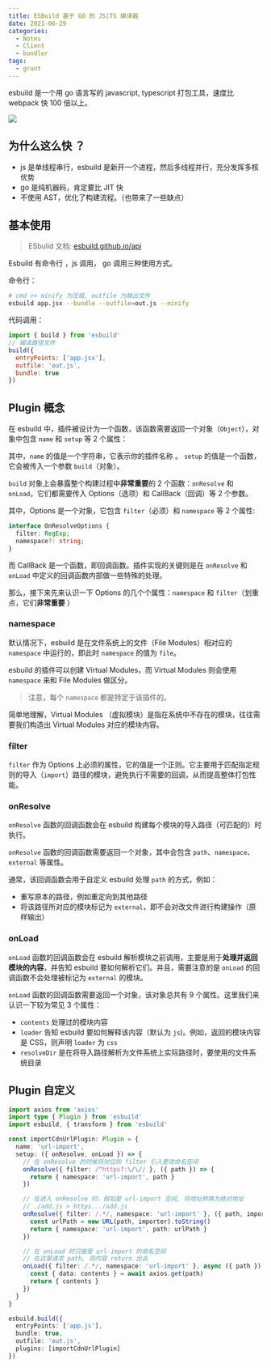 ```yaml
---
title: ESBuild 基于 GO 的 JS|TS 编译器
date: 2021-06-29
categories:
  - Notes
  - Client
  - bundler
tags: 
  - grunt
---
```


esbuild 是一个用 go 语言写的 javascript, typescript 打包工具，速度比 webpack 快 100 倍以上。

<!-- more -->

![](https://pic.imgdb.cn/item/62f5b6a116f2c2beb1ea99c2.jpg)

## 为什么这么快 ？

- js 是单线程串行，esbuild 是新开一个进程，然后多线程并行，充分发挥多核优势
- go 是纯机器码，肯定要比 JIT 快
- 不使用 AST，优化了构建流程。（也带来了一些缺点）


## 基本使用

> ESbulid 文档: [esbuild.github.io/api](https://link.juejin.cn/?target=https%3A%2F%2Fesbuild.github.io%2Fapi%2F)

Esbuild 有命令行 ，js 调用， go 调用三种使用方式。

命令行：

~~~sh
# cmd >> minify 为压缩, outfile 为输出文件
esbuild app.jsx --bundle --outfile=out.js --minify
~~~

代码调用：

~~~js
import { build } from 'esbuild'
// 编译路径文件
build({
  entryPoints: ['app.jsx'],
  outfile: 'out.js',
  bundle: true
})
~~~

## Plugin 概念

在 esbuild 中，插件被设计为一个函数，该函数需要返回一个对象（`Object`），对象中包含 `name` 和 `setup` 等 2 个属性：

其中，`name` 的值是一个字符串，它表示你的插件名称 。 `setup` 的值是一个函数，它会被传入一个参数 `build`（对象）。

`build` 对象上会暴露整个构建过程中**非常重要**的 2 个函数：`onResolve` 和 `onLoad`，它们都需要传入 Options（选项）和 CallBack（回调）等 2 个参数。

其中，Options 是一个对象，它包含 `filter`（必须）和 `namespace` 等 2 个属性:

```typescript
interface OnResolveOptions {
  filter: RegExp;
  namespace?: string;
}
```


而 CallBack 是一个函数，即回调函数。插件实现的关键则是在 `onResolve` 和 `onLoad` 中定义的回调函数内部做一些特殊的处理。

那么，接下来先来认识一下 Options 的几个个属性：`namespace` 和 `filter`（划重点，它们**非常重要** ）

### namespace

默认情况下，esbuild 是在文件系统上的文件（File Modules）相对应的 `namespace` 中运行的，即此时 `namespace` 的值为 `file`。

esbuild 的插件可以创建 Virtual Modules，而 Virtual Modules 则会使用 `namespace` 来和 File Modules 做区分。

> 注意，每个 `namespace` 都是特定于该插件的。

简单地理解，Virtual Modules （虚拟模块）是指在系统中不存在的模块，往往需要我们构造出 Virtual Modules 对应的模块内容。

### filter

`filter` 作为 Options 上必须的属性，它的值是一个正则。它主要用于匹配指定规则的导入（`import`）路径的模块，避免执行不需要的回调，从而提高整体打包性能。

### onResolve 

`onResolve` 函数的回调函数会在 esbuild 构建每个模块的导入路径（可匹配的）时执行。

`onResolve` 函数的回调函数需要返回一个对象，其中会包含 `path`、`namespace`、`external` 等属性。

通常，该回调函数会用于自定义 esbuild 处理 `path` 的方式，例如：

- 重写原本的路径，例如重定向到其他路径
- 将该路径所对应的模块标记为 `external`，即不会对改文件进行构建操作（原样输出）

### onLoad

`onLoad` 函数的回调函数会在 esbuild 解析模块之前调用，主要是用于**处理并返回模块的内容**，并告知 esbuild 要如何解析它们。并且，需要注意的是 `onLoad` 的回调函数不会处理被标记为 `external` 的模块。

`onLoad` 函数的回调函数需要返回一个对象，该对象总共有 9 个属性。这里我们来认识一下较为常见 3 个属性：

- `contents` 处理过的模块内容
- `loader` 告知 esbuild 要如何解释该内容（默认为 `js`)。例如，返回的模块内容是 CSS，则声明 `loader` 为 `css`
- `resolveDir` 是在将导入路径解析为文件系统上实际路径时，要使用的文件系统目录

## Plugin 自定义

~~~ts
import axios from 'axios'
import type { Plugin } from 'esbuild'
import esbuild, { transform } from 'esbuild'

const importCdnUrlPlugin: Plugin = {
  name: 'url-import',
  setup: ({ onResolve, onLoad }) => {
    // 在 onResolve 的时候将对应的 filter 引入更改命名空间
    onResolve({ filter: /^https?:\/\// }, ({ path }) => {
      return { namespace: 'url-import', path }
    })

    // 在进入 onResolve 时，假如是 url-import 空间, 将地址转换为绝对地址
    // ./add.js > https.../add.js
    onResolve({ filter: /.*/, namespace: 'url-import' }, ({ path, importer }) => {
      const urlPath = new URL(path, importer).toString()
      return { namespace: 'url-import', path: urlPath }
    })

    // 在 onLoad 时只接受 url-import 的命名空间
    // 在这里请求 path, 将内容 return 出去
    onLoad({ filter: /.*/, namespace: 'url-import' }, async ({ path }) => {
      const { data: contents } = await axios.get(path)
      return { contents }
    })
  }
}

esbuild.build({
  entryPoints: ['app.js'],
  bundle: true,
  outfile: 'out.js',
  plugins: [importCdnUrlPlugin]
})
~~~
